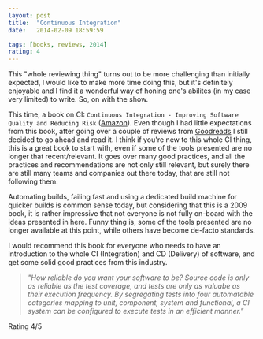 ```yaml
---
layout: post
title:  "Continuous Integration"
date:   2014-02-09 18:59:59

tags: [books, reviews, 2014]
rating: 4
---
```


This "whole reviewing thing" turns out to be more challenging than initially expected, I would like to make more time doing this, but it's definitely enjoyable and I find it a wonderful way of honing one's abilites (in my case very limited) to write. So, on with the show.

This time, a book on CI: `Continuous Integration - Improving Software Quality and Reducing Risk` ([Amazon]). Even though I had little expectations from this book, after going over a couple of reviews from [Goodreads] I still decided to go ahead and read it. I think if you're new to this whole CI thing, this is a great book to start with, even if some of the tools presented are no longer that recent/relevant. It goes over many good practices, and all the practices and recommendations are not only still relevant, but surely there are still many teams and companies out there today, that are still not following them.

Automating builds, failing fast and using a dedicated build machine for quicker builds is common sense today, but considering that this is a 2009 book, it is rather impressive that not everyone is not fully on-board with the ideas presented in here. Funny thing is, some of the tools presented are no longer available at this point, while others have become de-facto standards.

I would recommend this book for everyone who needs to have an introduction to the whole CI (Integration) and CD (Delivery) of software, and get some solid good practices from this industry.

> _"How reliable do you want your software to be? Source code is only as reliable as the test coverage, and tests are only as valuabe as their execution frequency. By segregating tests into four automatable categories mapping to unit, component, system and functional, a CI system can be configured to execute tests in an efficient manner."_

Rating 4/5

[Amazon]: http://www.amazon.com/Continuous-Integration-Improving-Software-Reducing/dp/0321336380
[Goodreads]: http://www.goodreads.com/book/show/1311542.Continuous_Integration

